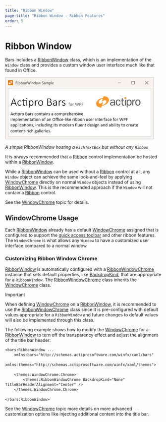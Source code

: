 ```yaml
---
title: "Ribbon Window"
page-title: "Ribbon Window - Ribbon Features"
order: 5
---
```

# Ribbon Window

Bars includes a [RibbonWindow](xref:@ActiproUIRoot.Controls.Bars.RibbonWindow) class, which is an implementation of the `Window` class and provides a custom window user interface much like that found in Office.

![Screenshot](../images/ribbon-window.png)

*A simple RibbonWindow hosting a `RichTextBox` but without any `Ribbon`*

It is *always* recommended that a [Ribbon](xref:@ActiproUIRoot.Controls.Bars.Ribbon) control implementation be hosted within a [RibbonWindow](xref:@ActiproUIRoot.Controls.Bars.RibbonWindow).

While a [RibbonWindow](xref:@ActiproUIRoot.Controls.Bars.RibbonWindow) can be used without a [Ribbon](xref:@ActiproUIRoot.Controls.Bars.Ribbon) control at all, any `Window` object can achieve the same look-and-feel by applying [WindowChrome](../../themes/windowchrome.md) directly on normal `Window` objects instead of using [RibbonWindow](xref:@ActiproUIRoot.Controls.Bars.RibbonWindow). This is the recommended approach if the `Window` will not contain a
[Ribbon](xref:@ActiproUIRoot.Controls.Bars.Ribbon) control.

See the [WindowChrome](../../themes/windowchrome.md) topic for details.

## WindowChrome Usage

Each [RibbonWindow](xref:@ActiproUIRoot.Controls.Bars.RibbonWindow) already has a default [WindowChrome](../../themes/windowchrome.md) assigned that is configured to support the [quick access toolbar](quick-access-toolbar.md) and other ribbon features.  The `WindowChrome` is what allows any `Window` to have a customized user interface compared to a normal window.

### Customizing Ribbon Window Chrome

[RibbonWindow](xref:@ActiproUIRoot.Controls.Bars.RibbonWindow) is automatically configured with a [RibbonWindowChrome](xref:@ActiproUIRoot.Themes.RibbonWindowChrome) instance that sets default properties, like [BackdropKind](xref:@ActiproUIRoot.Themes.WindowChrome.BackdropKind), that are appropriate for a `RibbonWindow`.  The [RibbonWindowChrome](xref:@ActiproUIRoot.Themes.RibbonWindowChrome) class inherits the [WindowChrome](xref:@ActiproUIRoot.Themes.WindowChrome) class.

> [!IMPORTANT]
> When defining [WindowChrome](../../themes/windowchrome.md) on a [RibbonWindow](xref:@ActiproUIRoot.Controls.Bars.RibbonWindow), it is recommended to use the [RibbonWindowChrome](xref:@ActiproUIRoot.Themes.RibbonWindowChrome) class since it is pre-configured with default values appropriate for a `RibbonWindow` and future changes to default values will also be implemented through this class.

The following example shows how to modify the [WindowChrome](../../themes/windowchrome.md) for a [RibbonWindow](xref:@ActiproUIRoot.Controls.Bars.RibbonWindow) to turn off the transparency effect and adjust the alignment of the title bar header:

```xaml
<bars:RibbonWindow ...
	xmlns:bars="http://schemas.actiprosoftware.com/winfx/xaml/bars"
	xmlns:themes="http://schemas.actiprosoftware.com/winfx/xaml/themes">

	<themes:WindowChrome.Chrome>
		<themes:RibbonWindowChrome BackdropKind="None" TitleBarHeaderAlignment="Center" />
	</themes:WindowChrome.Chrome>

</bars:RibbonWindow>
```

See the [WindowChrome](../../themes/windowchrome.md) topic more details on more advanced customization options like injecting additional content into the title bar.